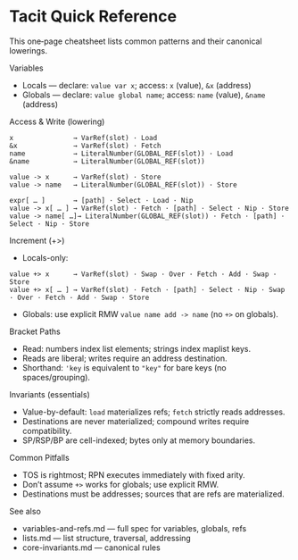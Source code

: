 # Tacit Quick Reference

This one‑page cheatsheet lists common patterns and their canonical lowerings.

Variables
- Locals — declare: `value var x`; access: `x` (value), `&x` (address)
- Globals — declare: `value global name`; access: `name` (value), `&name` (address)

Access & Write (lowering)
```tacit
x               → VarRef(slot) · Load
&x              → VarRef(slot) · Fetch
name            → LiteralNumber(GLOBAL_REF(slot)) · Load
&name           → LiteralNumber(GLOBAL_REF(slot))

value -> x      → VarRef(slot) · Store
value -> name   → LiteralNumber(GLOBAL_REF(slot)) · Store

expr[ … ]       → [path] · Select · Load · Nip
value -> x[ … ] → VarRef(slot) · Fetch · [path] · Select · Nip · Store
value -> name[ …]→ LiteralNumber(GLOBAL_REF(slot)) · Fetch · [path] · Select · Nip · Store
```

Increment (+>)
- Locals-only:
```tacit
value +> x      → VarRef(slot) · Swap · Over · Fetch · Add · Swap · Store
value +> x[ … ] → VarRef(slot) · Fetch · [path] · Select · Nip · Swap · Over · Fetch · Add · Swap · Store
```
- Globals: use explicit RMW `value name add -> name` (no `+>` on globals).

Bracket Paths
- Read: numbers index list elements; strings index maplist keys.
- Reads are liberal; writes require an address destination.
 - Shorthand: `'key` is equivalent to `"key"` for bare keys (no spaces/grouping).

Invariants (essentials)
- Value-by-default: `load` materializes refs; `fetch` strictly reads addresses.
- Destinations are never materialized; compound writes require compatibility.
- SP/RSP/BP are cell-indexed; bytes only at memory boundaries.

Common Pitfalls
- TOS is rightmost; RPN executes immediately with fixed arity.
- Don’t assume `+>` works for globals; use explicit RMW.
- Destinations must be addresses; sources that are refs are materialized.

See also
- variables-and-refs.md — full spec for variables, globals, refs
- lists.md — list structure, traversal, addressing
- core-invariants.md — canonical rules
